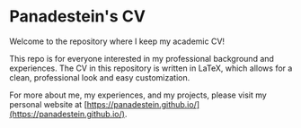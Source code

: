 # Panadestein's CV

Welcome to the repository where I keep my academic CV!

This repo is for everyone interested in my professional background and experiences. The CV in this repository is written in LaTeX, which allows for a clean, professional look and easy customization.

For more about me, my experiences, and my projects, please visit my personal website at [https://panadestein.github.io/](https://panadestein.github.io/).
